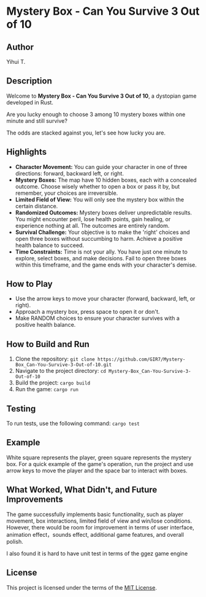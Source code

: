 # Mystery Box - Can You Survive 3 Out of 10

## Author
Yihui T.


## Description
Welcome to **Mystery Box - Can You Survive 3 Out of 10**, a dystopian game developed in Rust.

Are you lucky enough to choose 3 among 10 mystery boxes within one minute and still survive? 

The odds are stacked against you, let's see how lucky you are.

## Highlights

- **Character Movement:** You can guide your character in one of three directions: forward, backward left, or right.
- **Mystery Boxes:** The map have 10 hidden boxes, each with a concealed outcome. Choose wisely whether to open a box or pass it by, but remember, your choices are irreversible.
- **Limited Field of View:** You will only see the mystery box within the certain distance.
- **Randomized Outcomes:** Mystery boxes deliver unpredictable results. You might encounter peril, lose health points, gain healing, or experience nothing at all. The outcomes are entirely random.
- **Survival Challenge:** Your objective is to make the 'right' choices and open three boxes without succumbing to harm. Achieve a positive health balance to succeed.
- **Time Constraints:** Time is not your ally. You have just one minute to explore, select boxes, and make decisions. Fail to open three boxes within this timeframe, and the game ends with your character's demise.

## How to Play

- Use the arrow keys to move your character (forward, backward, left, or right).
- Approach a mystery box, press space to open it or don't.
- Make RANDOM choices to ensure your character survives with a positive health balance.

## How to Build and Run
1. Clone the repository: `git clone https://github.com/GIR7/Mystery-Box_Can-You-Survive-3-Out-of-10.git`
2. Navigate to the project directory: `cd Mystery-Box_Can-You-Survive-3-Out-of-10`
3. Build the project: `cargo build`
4. Run the game: `cargo run`

## Testing
To run tests, use the following command: `cargo test`

## Example
White square represents the player, green square represents the mystery box.
For a quick example of the game's operation, run the project and use arrow keys to move the player and the space bar to interact with boxes.

## What Worked, What Didn't, and Future Improvements
The game successfully implements basic functionality, such as player movement, box interactions, limited field of view and win/lose conditions. However, there would be room for improvement in terms of user interface, animation effect，sounds effect, additional game features, and overall polish.

I also found it is hard to have unit test in terms of the ggez game engine

## License
This project is licensed under the terms of the [MIT License](https://raw.githubusercontent.com/GIR7/Mystery-Box_Can-You-Survive-3-Out-of-10/main/LICENSE).
